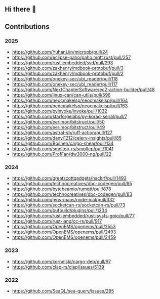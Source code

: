 ## Hi there 👋

<!--

**Here are some ideas to get you started:**

🙋‍♀️ A short introduction - what is your organization all about?
🌈 Contribution guidelines - how can the community get involved?
👩‍💻 Useful resources - where can the community find your docs? Is there anything else the community should know?
🍿 Fun facts - what does your team eat for breakfast?
🧙 Remember, you can do mighty things with the power of [Markdown](https://docs.github.com/github/writing-on-github/getting-started-with-writing-and-formatting-on-github/basic-writing-and-formatting-syntax)
-->

## Contributions

### 2025

- https://github.com/YuhanLiin/micropb/pull/24
- https://github.com/eclipse-paho/paho.mqtt.rust/pull/257
- https://github.com/rust-embedded/svd/pull/293
- https://github.com/zakhenry/mdbook-protobuf/pull/3
- https://github.com/zakhenry/mdbook-protobuf/pull/2
- https://github.com/onekey-sec/ubi_reader/pull/118
- https://github.com/onekey-sec/ubi_reader/pull/117
- https://github.com/NextChapterSoftware/ec2-action-builder/pull/48
- https://github.com/linux-can/can-utils/pull/596
- https://github.com/neocmakelsp/neocmakelsp/pull/164
- https://github.com/neocmakelsp/neocmakelsp/pull/163
- https://github.com/pyinvoke/invoke/pull/1032
- https://github.com/starforgelabs/py-korad-serial/pull/7
- https://github.com/eerimoq/bitstruct/pull/50
- https://github.com/eerimoq/bitstruct/pull/49
- https://github.com/astral-sh/ruff-action/pull/127
- https://github.com/danyi1212/celery-insights/pull/85
- https://github.com/Boshen/cargo-shear/pull/134
- https://github.com/smoltcp-rs/smoltcp/pull/1041
- https://github.com/ProfFan/dw3000-ng/pull/22

### 2024

- https://github.com/greatscottgadgets/hackrf/pull/1493
- https://github.com/technocreatives/dbc-codegen/pull/85
- https://github.com/bytebeamio/rumqtt/pull/878
- https://github.com/technocreatives/dbc-codegen/pull/83
- https://github.com/jens-maus/node-ical/pull/332
- https://github.com/socketcan-rs/socketcan-rs/pull/73
- https://github.com/bufbuild/plugins/pull/1234
- https://github.com/rust-embedded/rust-sysfs-gpio/pull/77
- https://github.com/rust-lang/cc-rs/pull/917
- https://github.com/OpenEMS/openems/pull/2553
- https://github.com/OpenEMS/openems/pull/2493
- https://github.com/OpenEMS/openems/pull/2459

### 2023

- https://github.com/kornelski/cargo-deb/pull/97
- https://github.com/clap-rs/clap/issues/5139

### 2022

- https://github.com/SeaQL/sea-query/issues/285
